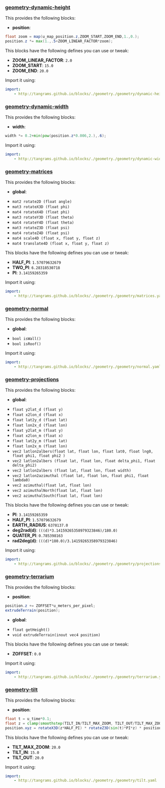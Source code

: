 

### [geometry-dynamic-height](https://github.com/tangrams/blocks/blob/gh-pages/geometry/dynamic-height.yaml)

This provides the following blocks:

- **position**:

```glsl
float zoom = map(u_map_position.z,ZOOM_START,ZOOM_END,1.,0.);
position.z *= max(1.,.5+ZOOM_LINEAR_FACTOR*zoom);
```



This blocks have the following defines you can use or tweak:
 - **ZOOM_LINEAR_FACTOR**: ```2.0```
 - **ZOOM_START**: ```15.0```
 - **ZOOM_END**: ```20.0```


Import it using:

```yaml
import:
    - http://tangrams.github.io/blocks/./geometry./geometry/dynamic-height.yaml
```




### [geometry-dynamic-width](https://github.com/tangrams/blocks/blob/gh-pages/geometry/dynamic-width.yaml)

This provides the following blocks:

- **width**:

```glsl
width *= 0.2+min(pow(position.z*0.006,2.),.6);
```



Import it using:

```yaml
import:
    - http://tangrams.github.io/blocks/./geometry./geometry/dynamic-width.yaml
```




### [geometry-matrices](https://github.com/tangrams/blocks/blob/gh-pages/geometry/matrices.yaml)

This provides the following blocks:

- **global**:
 + `mat2 rotate2D (float angle) `
 + `mat3 rotateX3D (float phi) `
 + `mat4 rotateX4D (float phi) `
 + `mat3 rotateY3D (float theta) `
 + `mat4 rotateY4D (float theta) `
 + `mat3 rotateZ3D (float psi) `
 + `mat4 rotateZ4D (float psi) `
 + `mat4 scale4D (float x, float y, float z) `
 + `mat4 translate4D (float x, float y, float z) `

This blocks have the following defines you can use or tweak:
 - **HALF_PI**: ```1.57079632679```
 - **TWO_PI**: ```6.28318530718```
 - **PI**: ```3.14159265359```


Import it using:

```yaml
import:
    - http://tangrams.github.io/blocks/./geometry./geometry/matrices.yaml
```




### [geometry-normal](https://github.com/tangrams/blocks/blob/gh-pages/geometry/normal.yaml)

This provides the following blocks:

- **global**:
 + `bool isWall() `
 + `bool isRoof() `

Import it using:

```yaml
import:
    - http://tangrams.github.io/blocks/./geometry./geometry/normal.yaml
```




### [geometry-projections](https://github.com/tangrams/blocks/blob/gh-pages/geometry/projections.yaml)

This provides the following blocks:

- **global**:
 + `float y2lat_d (float y) `
 + `float x2lon_d (float x) `
 + `float lat2y_d (float lat) `
 + `float lon2x_d (float lon) `
 + `float y2lat_m (float y) `
 + `float x2lon_m (float x) `
 + `float lat2y_m (float lat) `
 + `float lon2x_m (float lon) `
 + `vec2 latlon2albers(float lat, float lon, float lat0, float lng0, float phi1, float phi2 ) `
 + `vec2 latlon2albers (float lat, float lon, float delta_phi1, float delta_phi2) `
 + `vec2 latlon2albers (float lat, float lon, float width) `
 + `vec2 latlon2azimuthal (float lat, float lon, float phi1, float lambda0) `
 + `vec2 azimuthal(float lat, float lon) `
 + `vec2 azimuthalNorth(float lat, float lon) `
 + `vec2 azimuthalSouth(float lat, float lon) `

This blocks have the following defines you can use or tweak:
 - **PI**: ```3.14159265359```
 - **HALF_PI**: ```1.57079632679```
 - **EARTH_RADIUS**: ```6378137.0```
 - **deg2rad(d)**: ```(((d)*3.14159265358979323846)/180.0)```
 - **QUATER_PI**: ```0.785398163```
 - **rad2deg(d)**: ```(((d)*180.0)/3.14159265358979323846)```


Import it using:

```yaml
import:
    - http://tangrams.github.io/blocks/./geometry./geometry/projections.yaml
```




### [geometry-terrarium](https://github.com/tangrams/blocks/blob/gh-pages/geometry/terrarium.yaml)

This provides the following blocks:

- **position**:

```glsl
position.z += ZOFFSET*u_meters_per_pixel;
extrudeTerrain(position);
```


- **global**:
 + `float getHeight() `
 + `void extrudeTerrain(inout vec4 position) `

This blocks have the following defines you can use or tweak:
 - **ZOFFSET**: ```0.0```


Import it using:

```yaml
import:
    - http://tangrams.github.io/blocks/./geometry./geometry/terrarium.yaml
```




### [geometry-tilt](https://github.com/tangrams/blocks/blob/gh-pages/geometry/tilt.yaml)

This provides the following blocks:

- **position**:

```glsl
float t = u_time*0.1; 
float z = clamp(smoothstep(TILT_IN/TILT_MAX_ZOOM, TILT_OUT/TILT_MAX_ZOOM, max(u_map_position.z/TILT_MAX_ZOOM,0.)*0.9), 0., 1.);
position.xyz = rotateX3D(z*HALF_PI) * rotateZ3D(sin(t)*PI*z) * position.xyz;
```



This blocks have the following defines you can use or tweak:
 - **TILT_MAX_ZOOM**: ```20.0```
 - **TILT_IN**: ```15.0```
 - **TILT_OUT**: ```20.0```


Import it using:

```yaml
import:
    - http://tangrams.github.io/blocks/./geometry./geometry/tilt.yaml
```


